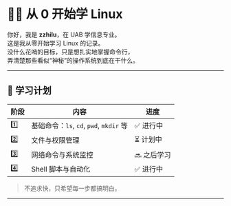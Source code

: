 # 🧑‍💻 从 0 开始学 Linux

你好，我是 **zzhilu**，在 UAB 学信息专业。  
这是我从零开始学习 Linux 的记录。  
没什么花哨的目标，只是想扎实地掌握命令行，  
弄清楚那些看似“神秘”的操作系统到底在干什么。

---

## 🌱 学习计划

| 阶段 | 内容 | 进度 |
|------|------|------|
| 1️⃣ | 基础命令：`ls`, `cd`, `pwd`, `mkdir` 等 | ✅ 进行中 |
| 2️⃣ | 文件与权限管理 | ⏳ 计划中 |
| 3️⃣ | 网络命令与系统监控 | 🔜 之后学习 |
| 4️⃣ | Shell 脚本与自动化 | ✅ 进行中|

> 不追求快，只希望每一步都搞明白。

---
